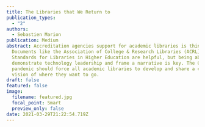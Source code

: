 ```yaml
---
title: The Libraries that We Return to
publication_types:
  - "2"
authors:
  - Sebastien Marion
publication: Medium
abstract: Accreditation agencies support for academic libraries is thin at best.
  Documents like the Association of College & Research Libraries (ACRL)
  Standards for Libraries in Higher Education are helpful, but being able to
  demonstrate technology leadership and frame a narrative is key. The COVID
  pandemic should force all academic libraries to develop and share a clear
  vision of where they want to go.
draft: false
featured: false
image:
  filename: featured.jpg
  focal_point: Smart
  preview_only: false
date: 2021-03-29T21:22:54.719Z
---
```

